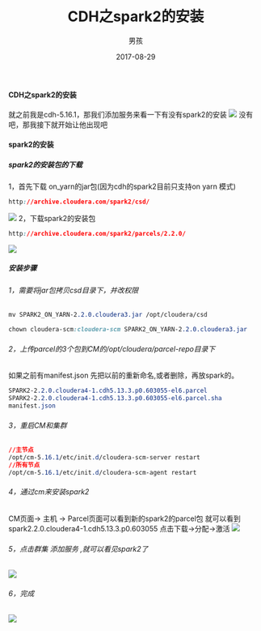 ﻿---
layout: post
title: 'CDH之spark2的安装'
date: 2017-08-29
author: 男孩
tags: CDH
---
#### CDH之spark2的安装

就之前我是cdh-5.16.1，那我们添加服务来看一下有没有spark2的安装
![](http://img.wordboy.cn/CDH/spark1.png)
没有吧，那我接下就开始让他出现吧
#### spark2的安装
##### spark2的安装包的下载 
1，首先下载 on_yarn的jar包(因为cdh的spark2目前只支持on yarn 模式)
```css
http://archive.cloudera.com/spark2/csd/
```
![](http://img.wordboy.cn/CDH/spark2.png)
2，下载spark2的安装包
```css
http://archive.cloudera.com/spark2/parcels/2.2.0/
```
![](http://img.wordboy.cn/CDH/spark3.png)
##### 安装步骤
###### 1，需要将jar包拷贝csd目录下，并改权限
```css
mv SPARK2_ON_YARN-2.2.0.cloudera3.jar /opt/cloudera/csd

chown cloudera-scm:cloudera-scm SPARK2_ON_YARN-2.2.0.cloudera3.jar
```
###### 2，上传parcel的3个包到CM的/opt/cloudera/parcel-repo目录下
如果之前有manifest.json 先把以前的重新命名,或者删除，再放spark的。
```css
SPARK2-2.2.0.cloudera4-1.cdh5.13.3.p0.603055-el6.parcel
SPARK2-2.2.0.cloudera4-1.cdh5.13.3.p0.603055-el6.parcel.sha
manifest.json
```
###### 3，重启CM和集群
```css
//主节点
/opt/cm-5.16.1/etc/init.d/cloudera-scm-server restart
//所有节点
/opt/cm-5.16.1/etc/init.d/cloudera-scm-agent restart
```
###### 4，通过cm来安装spark2
CM页面-> 主机 -> Parcel页面可以看到新的spark2的parcel包 就可以看到 spark2.2.0.cloudera4-1.cdh5.13.3.p0.603055
点击下载->分配->激活
![](http://img.wordboy.cn/CDH/spark4.png)
###### 5，点击群集 添加服务 ,就可以看见spark2了
![](http://img.wordboy.cn/CDH/spark5.png)
###### 6，完成
![](http://img.wordboy.cn/CDH/CDH-end.png)



